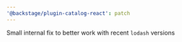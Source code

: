 ```yaml
---
'@backstage/plugin-catalog-react': patch
---
```


Small internal fix to better work with recent `lodash` versions
